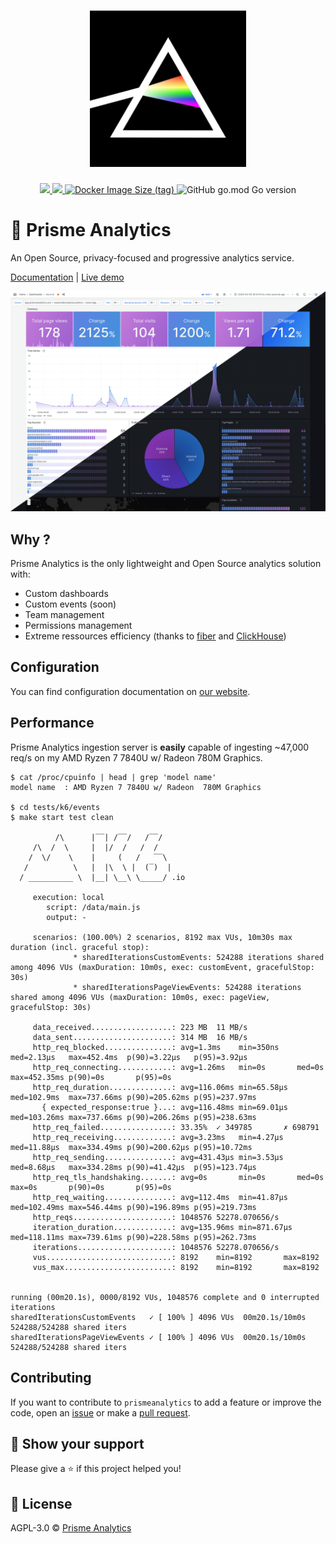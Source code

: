 <h1 align="center">
    <img height="250" src="./.github/images/logo.jpg">
</h1>

<p align="center">
    <a href="https://goreportcard.com/report/github.com/prismelabs/analytics">
        <img src="https://goreportcard.com/badge/github.com/prismelabs/analytics">
    </a>
    <a href="https://github.com/prismelabs/analytics/raw/master/LICENSE">
        <img src="https://img.shields.io/github/license/prismelabs/analytics">
    </a>
    <a href="https://hub.docker.com/r/prismelabs/analytics">
        <img alt="Docker Image Size (tag)" src="https://img.shields.io/docker/image-size/prismelabs/analytics/latest">
    </a>
    <img alt="GitHub go.mod Go version" src="https://img.shields.io/github/go-mod/go-version/prismelabs/analytics">
</p>

# :gem: Prisme Analytics

An Open Source, privacy-focused and progressive analytics service.

[Documentation](https://www.prismeanalytics.com/docs)
|
[Live demo](https://app.prismeanalytics.com/grafana)

![grafana dashboard](.github/images/builtin-dashboard.jpg)

## Why ?

Prisme Analytics is the only lightweight and Open Source analytics solution with:
* Custom dashboards
* Custom events (soon)
* Team management
* Permissions management
* Extreme ressources efficiency (thanks to [fiber](https://gofiber.io/) and [ClickHouse](https://clickhouse.com))

## Configuration

You can find configuration documentation on
[our website](https://www.prismeanalytics.com/docs/set-up/configuration/configure-server/server-modes).

## Performance

Prisme Analytics ingestion server is **easily** capable of ingesting ~47,000 req/s on
my AMD Ryzen 7 7840U w/ Radeon 780M Graphics.

```
$ cat /proc/cpuinfo | head | grep 'model name'
model name	: AMD Ryzen 7 7840U w/ Radeon  780M Graphics

$ cd tests/k6/events
$ make start test clean

          /\      |‾‾| /‾‾/   /‾‾/
     /\  /  \     |  |/  /   /  /
    /  \/    \    |     (   /   ‾‾\
   /          \   |  |\  \ |  (‾)  |
  / __________ \  |__| \__\ \_____/ .io

     execution: local
        script: /data/main.js
        output: -

     scenarios: (100.00%) 2 scenarios, 8192 max VUs, 10m30s max duration (incl. graceful stop):
              * sharedIterationsCustomEvents: 524288 iterations shared among 4096 VUs (maxDuration: 10m0s, exec: customEvent, gracefulStop: 30s)
              * sharedIterationsPageViewEvents: 524288 iterations shared among 4096 VUs (maxDuration: 10m0s, exec: pageView, gracefulStop: 30s)

     data_received..................: 223 MB  11 MB/s
     data_sent......................: 314 MB  16 MB/s
     http_req_blocked...............: avg=1.3ms    min=350ns    med=2.13µs   max=452.4ms  p(90)=3.22µs   p(95)=3.92µs
     http_req_connecting............: avg=1.26ms   min=0s       med=0s       max=452.35ms p(90)=0s       p(95)=0s
     http_req_duration..............: avg=116.06ms min=65.58µs  med=102.9ms  max=737.66ms p(90)=205.62ms p(95)=237.97ms
       { expected_response:true }...: avg=116.48ms min=69.01µs  med=103.26ms max=737.66ms p(90)=206.26ms p(95)=238.63ms
     http_req_failed................: 33.35%  ✓ 349785       ✗ 698791
     http_req_receiving.............: avg=3.23ms   min=4.27µs   med=11.88µs  max=334.49ms p(90)=200.62µs p(95)=10.72ms
     http_req_sending...............: avg=431.43µs min=3.53µs   med=8.68µs   max=334.28ms p(90)=41.42µs  p(95)=123.74µs
     http_req_tls_handshaking.......: avg=0s       min=0s       med=0s       max=0s       p(90)=0s       p(95)=0s
     http_req_waiting...............: avg=112.4ms  min=41.87µs  med=102.49ms max=546.44ms p(90)=196.89ms p(95)=219.73ms
     http_reqs......................: 1048576 52278.070656/s
     iteration_duration.............: avg=135.96ms min=871.67µs med=118.11ms max=739.61ms p(90)=228.58ms p(95)=262.73ms
     iterations.....................: 1048576 52278.070656/s
     vus............................: 8192    min=8192       max=8192
     vus_max........................: 8192    min=8192       max=8192


running (00m20.1s), 0000/8192 VUs, 1048576 complete and 0 interrupted iterations
sharedIterationsCustomEvents   ✓ [ 100% ] 4096 VUs  00m20.1s/10m0s  524288/524288 shared iters
sharedIterationsPageViewEvents ✓ [ 100% ] 4096 VUs  00m20.1s/10m0s  524288/524288 shared iters

```

## Contributing

If you want to contribute to `prismeanalytics` to add a feature or improve the
code, open an [issue](https://github.com/prismelabs/analytics/issues)
or make a [pull request](https://github.com/prismelabs/analytics/pulls).

## :stars: Show your support

Please give a :star: if this project helped you!

## :scroll: License

AGPL-3.0 © [Prisme Analytics](https://www.prismeanalytics.com/)
